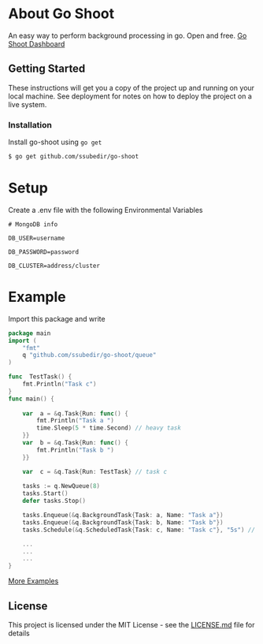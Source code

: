 # About Go Shoot
An easy way to perform background processing in go. Open and free.  [Go Shoot Dashboard](https://github.com/ssubedir/go-shoot-dashboard)

## Getting Started

These instructions will get you a copy of the project up and running on your local machine. See deployment for notes on how to deploy the project on a live system.

### Installation

Install go-shoot using ```go get```

```sh
$ go get github.com/ssubedir/go-shoot
```
# Setup
Create a .env file with the following Environmental Variables

```
# MongoDB info

DB_USER=username

DB_PASSWORD=password

DB_CLUSTER=address/cluster
```
# Example
Import this package and write
```go
package main
import (
	"fmt"
	q "github.com/ssubedir/go-shoot/queue"
)

func  TestTask() {
	fmt.Println("Task c")
}
func main() {
	
	var  a = &q.Task{Run: func() {
		fmt.Println("Task a ")
		time.Sleep(5 * time.Second) // heavy task
	}}
	var  b = &q.Task{Run: func() {
		fmt.Println("Task b ")
	}}

	var  c = &q.Task{Run: TestTask} // task c
	
	tasks := q.NewQueue(8)
	tasks.Start()
	defer tasks.Stop()

	tasks.Enqueue(&q.BackgroundTask{Task: a, Name: "Task a"})
	tasks.Enqueue(&q.BackgroundTask{Task: b, Name: "Task b"})
	tasks.Schedule(&q.ScheduledTask{Task: c, Name: "Task c"}, "5s") // delayed task

	...
	...
	...
}

```
  [More Examples](https://github.com/ssubedir/go-shoot)

## License

This project is licensed under the MIT License - see the [LICENSE.md](https://github.com/ssubedir/go-shoot/blob/master/LICENSE) file for details


